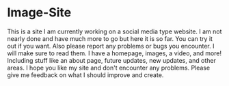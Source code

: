 # Image-Site
This is a site I am currently working on a social media type website. I am not nearly done and have much more to go but here it is so far. You can try it out if you want. Also please report any problems or bugs you encounter. I will make sure to read them. I have a homepage, images, a video, and more! Including stuff like an about page, future updates, new updates, and other areas. I hope you like my site and don't encounter any problems. Please give me feedback on what I should improve and create.
